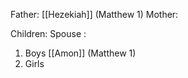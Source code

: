 Father: [[Hezekiah]] (Matthew 1)
Mother: 

Children:
Spouse : 
1) Boys
	[[Amon]] (Matthew 1)
2) Girls
	